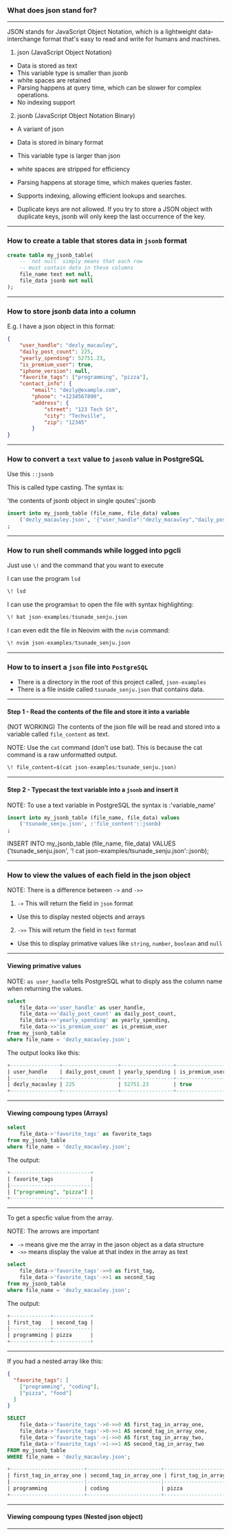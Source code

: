 ### What does json stand for?
_______________________________________________________________________________
JSON stands for JavaScript Object Notation, 
which is a lightweight data-interchange format 
that's easy to read and write for humans and machines.

1. json (JavaScript Object Notation)
- Data is stored as text
- This variable type is smaller than jsonb
- white spaces are retained
- Parsing happens at query time, which can be slower for complex operations.
- No indexing support

2. jsonb (JavaScript Object Notation Binary)
- A variant of json
- Data is stored in binary format
- This variable type is larger than json
- white spaces are stripped for efficiency
- Parsing happens at storage time, which makes queries faster.
- Supports indexing, allowing efficient lookups and searches.

- Duplicate keys are not allowed. 
If you try to store a JSON object with duplicate keys, 
jsonb will only keep the last occurrence of the key.
_______________________________________________________________________________
### How to create a table that stores data in `jsonb` format

```sql
create table my_jsonb_table(
    -- `not null` simply means that each row
    -- must contain data in these columns
    file_name text not null,
    file_data jsonb not null
);
```
_______________________________________________________________________________
### How to store jsonb data into a column

E.g. I have a json object in this format:
```json
{
    "user_handle": "dezly_macauley",
    "daily_post_count": 225,
    "yearly_spending": 52751.23,
    "is_premium_user": true,
    "iphone_version": null,
    "favorite_tags": ["programming", "pizza"],
    "contact_info": {
        "email": "dezly@example.com",
        "phone": "+1234567890",
        "address": {
            "street": "123 Tech St",
            "city": "Techville",
            "zip": "12345"
        }
}
```
_______________________________________________________________________________
### How to convert a `text` value to `jasonb` value in PostgreSQL

Use this `::jsonb`  

This is called type casting. 
The syntax is:

'the contents of jsonb object in single qoutes'::jsonb


```sql
insert into my_jsonb_table (file_name, file_data) values
    ('dezly_macauley.json', '{"user_handle":"dezly_macauley","daily_post_count":225,"yearly_spending":52751.23,"is_premium_user":true,"iphone_version":null,"favorite_tags":["programming","pizza"],"contact_info":{"email":"dezly@example.com","phone":"+1234567890","address":{"street":"123 Tech St","city":"Techville","zip":"12345"}}}'::jsonb)
;
```
_______________________________________________________________________________
### How to run shell commands while logged into pgcli

Just use `\!` and the command that you want to execute

I can use the program `lsd`
```sql
\! lsd
```

I can use the program`bat` to open the file with syntax highlighting:
```sql
\! bat json-examples/tsunade_senju.json
```

I can even edit the file in Neovim with the `nvim` command:
```sql
\! nvim json-examples/tsunade_senju.json
```
_______________________________________________________________________________
### How to to insert a `json` file into `PostgreSQL` 

- There is a directory in the root of this project called, `json-examples`
- There is a file inside called `tsunade_senju.json` that contains data.

_______________________________________________________________________________
#### Step 1 - Read the contents of the file and store it into a variable

(NOT WORKING)
The contents of the json file will be read and stored 
into a variable called `file_content` as text.

NOTE: Use the `cat` command (don't use bat).
This is because the cat command is a raw unformatted output.

```sql
\! file_content=$(cat json-examples/tsunade_senju.json)
```
_______________________________________________________________________________
#### Step 2 - Typecast the text variable into a `jsonb` and insert it

NOTE: To use a text variable in PostgreSQL the syntax is :'variable_name'

```sql
insert into my_jsonb_table (file_name, file_data) values
    ('tsunade_senju.json', :'file_content'::jsonb)
;
```

INSERT INTO my_jsonb_table (file_name, file_data)
VALUES
    ('tsunade_senju.json', '\! cat json-examples/tsunade_senju.json'::jsonb);

_______________________________________________________________________________
### How to view the values of each field in the json object

NOTE: There is a difference between `->` and `->>`
1. `->` This will return the field in `json` format
- Use this to display nested objects and arrays

2. `->>` This will return the field in `text` format
- Use this to display primative values like `string`, `number`, 
`boolean` and `null`

_______________________________________________________________________________
#### Viewing primative values

NOTE: `as user_handle` tells PostgreSQL 
what to disply ass the column name when returning the values.

```sql
select
    file_data->>'user_handle' as user_handle,
    file_data->>'daily_post_count' as daily_post_count,
    file_data->>'yearly_spending' as yearly_spending,
    file_data->>'is_premium_user' as is_premium_user
from my_jsonb_table 
where file_name = 'dezly_macauley.json';
```

The output looks like this:
```sql
+----------------+------------------+-----------------+-----------------+
| user_handle    | daily_post_count | yearly_spending | is_premium_user |
|----------------+------------------+-----------------+-----------------|
| dezly_macauley | 225              | 52751.23        | true            |
+----------------+------------------+-----------------+-----------------+
```
_______________________________________________________________________________
#### Viewing compoung types (Arrays)

```sql
select
    file_data->'favorite_tags' as favorite_tags
from my_jsonb_table 
where file_name = 'dezly_macauley.json';
```

The output:
```sql
+--------------------------+
| favorite_tags            |
|--------------------------|
| ["programming", "pizza"] |
+--------------------------+
```
_______________________________________________________________________________
To get a specfic value from the array.

NOTE: The arrows are important
- `->` means give me the array in the jason object as a data structure
- `->>` means display the value at that index in the array as text

```sql
select
    file_data->'favorite_tags'->>0 as first_tag,
    file_data->'favorite_tags'->>1 as second_tag 
from my_jsonb_table 
where file_name = 'dezly_macauley.json';
```

The output:
```sql
+-------------+------------+
| first_tag   | second_tag |
|-------------+------------|
| programming | pizza      |
+-------------+------------+
```
_______________________________________________________________________________
If you had a nested array like this:

```json
{
  "favorite_tags": [
    ["programming", "coding"], 
    ["pizza", "food"]
  ]
}
```

```sql
SELECT
    file_data->'favorite_tags'->0->>0 AS first_tag_in_array_one,
    file_data->'favorite_tags'->0->>1 AS second_tag_in_array_one,
    file_data->'favorite_tags'->1->>0 AS first_tag_in_array_two,
    file_data->'favorite_tags'->1->>1 AS second_tag_in_array_two
FROM my_jsonb_table 
WHERE file_name = 'dezly_macauley.json';
```

```sql
+------------------------+------------------------+-----------------------+-----------------------+
| first_tag_in_array_one | second_tag_in_array_one | first_tag_in_array_two | second_tag_in_array_two |
|------------------------|------------------------|------------------------|-------------------------|
| programming            | coding                 | pizza                  | food                    |
+------------------------+------------------------+------------------------+-------------------------+
```
_______________________________________________________________________________
#### Viewing compoung types (Nested json object)



_______________________________________________________________________________
